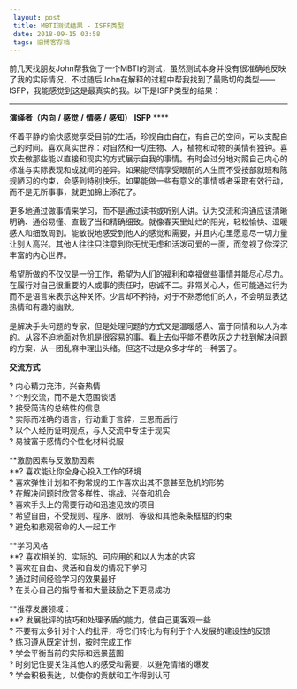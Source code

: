 ```yaml
---
 layout: post
 title: MBTI测试结果 - ISFP类型
 date: 2018-09-15 03:58
 tags: 旧博客存档
---
```

前几天找朋友John帮我做了一个MBTI的测试，虽然测试本身并没有很准确地反映了我的实际情况，不过随后John在解释的过程中帮我找到了最贴切的类型——ISFP，我能感觉到这是最真实的我。以下是ISFP类型的结果：

****

**演绎者（内向** **/** **感觉** **/** **情感** **/** **感知）** **ISFP** ****

怀着平静的愉快感觉享受目前的生活，珍视自由自在，有自己的空间，可以支配自己的时间。喜欢真实世界：对自然和一切生物、人，植物和动物的美情有独钟。喜欢去做那些能以直接和现实的方式展示自我的事情。有时会过分地对照自己内心的标准与实际表现和成就间的差异。如果能尽情享受眼前的人生而不受按部就班和陈规陋习的约束，会感到特别快乐。如果能做一些有意义的事情或者采取有效行动，而不是无所事事，就更加锦上添花了。

更多地通过做事情来学习，而不是通过读书或听别人讲。认为交流和沟通应该清晰明确、通俗易懂、直截了当和精确细致。就像春天里灿烂的阳光，轻松愉快、温暖感人和细致周到。能敏锐地感受到他人的感觉和需要，并且内心里愿意尽一切力量让别人高兴。其他人往往只注意到你无忧无虑和活泼可爱的一面，而忽视了你深沉丰富的内心世界。

希望所做的不仅仅是一份工作，希望为人们的福利和幸福做些事情并能尽心尽力。在履行对自己很重要的人或事的责任时，忠诚不二。非常关心人，但可能通过行为而不是语言来表示这种关怀。少言却不矜持，对于不熟悉他们的人，不会明显表达热情和有趣的幽默。

是解决手头问题的专家，但是处理问题的方式又是温暖感人、富于同情和以人为本的。从容不迫地面对危机是很容易的事。看上去似乎能不费吹灰之力找到解决问题的方案，从一团乱麻中理出头绪。但这不过是众多才华的一种罢了。

**交流方式**

? 内心精力充沛，兴奋热情  
? 个别交流，而不是大范围谈话  
? 接受简洁的总结性的信息  
? 实际而准确的语言，行动重于言辞，三思而后行  
? 以个人经历证明观点，与人交流中专注于现实  
? 易被富于感情的个性化材料说服

**激励因素与反激励因素  
**? 喜欢能让你全身心投入工作的环境  
? 喜欢弹性计划和不拘常规的工作喜欢出其不意甚至危机的形势  
? 在解决问题时欣赏多样性、挑战、兴奋和机会  
? 喜欢手头上的需要行动和迅速见效的项目  
? 希望自由，不受规则、程序、限制、等级和其他条条框框的约束  
? 避免和悲观宿命的人一起工作

**学习风格  
**? 喜欢相关的、实际的、可应用的和以人为本的内容  
? 喜欢在自由、灵活和自发的情况下学习  
? 通过时间经验学习的效果最好  
? 在关心自己的指导者和大量鼓励之下更易成功

**推荐发展领域：  
**? 发展批评的技巧和处理矛盾的能力，使自己更客观一些  
? 不要有太多针对个人的批评，将它们转化为有利于个人发展的建设性的反馈  
? 练习遵从既定计划，按时完成工作  
? 学会平衡当前的实际和远景蓝图  
? 时刻记住要关注其他人的感受和需要，以避免情绪的爆发  
? 学会积极表达，以使你的贡献和工作得到认可


